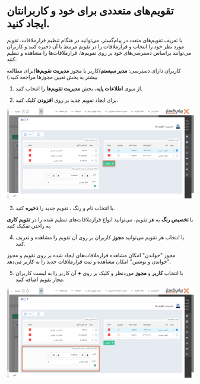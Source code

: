 # تقویم‌های متعددی برای خود و کاربرانتان ایجاد کنید.

با تعریف تقویم‌های متعدد در پیام‌گستر، می‌توانید در هنگام تنظیم قرارملاقات، تقویم مورد نظر خود را انتخاب و قرارملاقات‌ را در تقویم مرتبط با آن ذخیره کنید و کاربران می‌توانند براساس دسترسی‌های خود بر روی تقویم‌ها، قرارملاقات‌ها را مشاهده و تنظیم کنند.

کاربران دارای دسترسی: **مدیر سیستم**/کاربر با مجوز **مدیریت تقویم‌ها**(برای مطالعه بیشتر به بخش تعیین مجوزها مراجعه کنید.)

1)   از منوی **اطلاعات پایه**، بخش **مدیریت تقویم‌ها** را انتخاب کنید.

2) برای ایجاد تقویم جدید بر روی **افزودن** کلیک کنید.

![](Calendar.png)

3)   با انتخاب نام و رنگ ، تقویم جدید را **ذخیره** کنید. 

با **تخصیص رنگ** به هر تقویم، می‌توانید انواع قرارملاقات‌های تنظیم شده را در **تقویم کاری** به راحتی تفکیک کنید.


4)   با انتخاب هر تقویم می‌توانید **مجوز** کاربران بر روی آن تقویم را مشاهده و تعریف کنید. 


مجوز "خواندن" امکان مشاهده قرارملاقات‌های ایجاد شده بر روی تقویم و مجوز "خواندن و نوشتن" امکان مشاهده  و ثبت قرارملاقات جدید را به کاربر می‌دهد.

5)   با انتخاب **کاربر** و **مجوز** موردنظر و کلیک بر روی **+** آن کاربر را به لیست کاربران مجاز تقویم اضافه کنید.

![](Calendar1.png)




